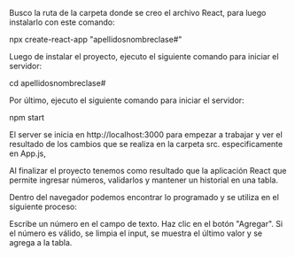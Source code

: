 Busco la ruta de la carpeta donde se creo el archivo React, para luego instalarlo con este comando:

npx create-react-app "apellidosnombreclase#"

Luego de instalar el proyecto, ejecuto el siguiente comando para iniciar el servidor:

cd apellidosnombreclase#

Por último, ejecuto el siguiente comando para iniciar el servidor:

npm start

El server se inicia en http://localhost:3000 para empezar a trabajar y ver el resultado de los cambios que se realiza en la carpeta src. especificamente en App.js,

Al finalizar el proyecto tenemos como resultado que la aplicación React que permite ingresar números, validarlos y mantener un historial en una tabla.

Dentro del navegador podemos encontrar lo programado y se utiliza en el siguiente proceso:

Escribe un número en el campo de texto.
Haz clic en el botón "Agregar".
Si el número es válido, se limpia el input, se muestra el último valor y se agrega a la tabla.

